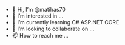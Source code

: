 - 👋 Hi, I’m @matihas70
- 👀 I’m interested in ...
- 🌱 I’m currently learning C# ASP.NET CORE
- 💞️ I’m looking to collaborate on ...
- 📫 How to reach me ...

<!---
matihas70/matihas70 is a ✨ special ✨ repository because its `README.md` (this file) appears on your GitHub profile.
You can click the Preview link to take a look at your changes.
--->
